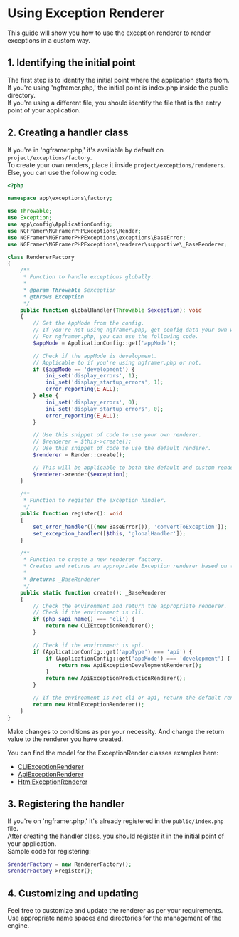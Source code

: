 # Using Exception Renderer
This guide will show you how to use the exception renderer to render exceptions in a custom way.


## 1. Identifying the initial point
The first step is to identify the initial point where the application starts from.  
If you're using 'ngframer.php,' the initial point is index.php inside the public directory.  
If you're using a different file, you should identify the file that is the entry point of your application.


## 2. Creating a handler class
If you're in 'ngframer.php,' it's available by default on ```project/exceptions/factory```.  
To create your own renders, place it inside ```project/exceptions/renderers```.  
Else, you can use the following code:

```php
<?php

namespace app\exceptions\factory;

use Throwable;
use Exception;
use app\config\ApplicationConfig;
use NGFramer\NGFramerPHPExceptions\Render;
use NGFramer\NGFramerPHPExceptions\exceptions\BaseError;
use NGFramer\NGFramerPHPExceptions\renderer\supportive\_BaseRenderer;

class RendererFactory
{
    /**
     * Function to handle exceptions globally.
     *
     * @param Throwable $exception
     * @throws Exception
     */
    public function globalHandler(Throwable $exception): void
    {
        // Get the AppMode from the config.
        // If you're not using ngframer.php, get config data your own way.
        // For ngframer.php, you can use the following code.
        $appMode = ApplicationConfig::get('appMode');

        // Check if the appMode is development.
        // Applicable to if you're using ngframer.php or not.
        if ($appMode == 'development') {
            ini_set('display_errors', 1);
            ini_set('display_startup_errors', 1);
            error_reporting(E_ALL);
        } else {
            ini_set('display_errors', 0);
            ini_set('display_startup_errors', 0);
            error_reporting(E_ALL);
        }

        // Use this snippet of code to use your own renderer.
        // $renderer = $this->create();
        // Use this snippet of code to use the default renderer.
        $renderer = Render::create();

        // This will be applicable to both the default and custom renderer.
        $renderer->render($exception);
    }

    /**
     * Function to register the exception handler.
     */
    public function register(): void
    {
        set_error_handler([(new BaseError()), 'convertToException']);
        set_exception_handler([$this, 'globalHandler']);
    }

    /**
     * Function to create a new renderer factory.
     * Creates and returns an appropriate Exception renderer based on the environment.
     *
     * @returns _BaseRenderer
     */
    public static function create(): _BaseRenderer
    {
        // Check the environment and return the appropriate renderer.
        // Check if the environment is cli.
        if (php_sapi_name() === 'cli') {
            return new CLIExceptionRenderer();
        }

        // Check if the environment is api.
        if (ApplicationConfig::get('appType') === 'api') {
            if (ApplicationConfig::get('appMode') === 'development') {
                return new ApiExceptionDevelopmentRenderer();
            }
            return new ApiExceptionProductionRenderer();
        }

        // If the environment is not cli or api, return the default renderer.
        return new HtmlExceptionRenderer();
    }
}
```

Make changes to conditions as per your necessity.
And change the return value to the renderer you have created.

You can find the model for the ExceptionRender classes examples here:
- [CLIExceptionRenderer](https://github.com/ngframer/ngframer.php.exceptions/renderer/CliExceptionRenderer.php)
- [ApiExceptionRenderer](https://github.com/ngframer/ngframer.php.exceptions/renderer/ApiExceptionRenderer.php)
- [HtmlExceptionRenderer](https://github.com/ngframer/ngframer.php.exceptions/renderer/HtmlExceptionRenderer.php)


## 3. Registering the handler
If you're on 'ngframer.php,' it's already registered in the ```public/index.php``` file.  
After creating the handler class, you should register it in the initial point of your application.  
Sample code for registering:
    
```php
$renderFactory = new RendererFactory();
$renderFactory->register();
```

## 4. Customizing and updating
Feel free to customize and update the renderer as per your requirements.  
Use appropriate name spaces and directories for the management of the engine.  
